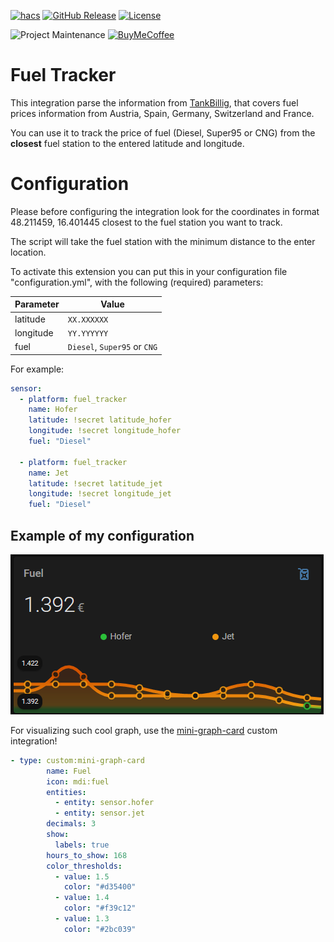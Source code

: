 [![hacs][hacsbadge]][hacs]
[![GitHub Release][releases-shield]][releases]
[![License][license-shield]](LICENSE)

![Project Maintenance][maintenance-shield]
[![BuyMeCoffee][buymecoffeebadge]][buymecoffee]

# Fuel Tracker

This integration parse the information from [TankBillig](https://tankbillig.in), that covers fuel prices information from Austria, Spain, Germany, Switzerland and France.

You can use it to track the price of fuel (Diesel, Super95 or CNG) from the **closest** fuel station to the entered latitude and longitude.


# Configuration

Please before configuring the integration look for the coordinates in format 48.211459, 16.401445 closest to the fuel station you want to track.

The script will take the fuel station with the minimum distance to the enter location. 

To activate this extension you can put this in your configuration file "configuration.yml", with the following (required) parameters:

Parameter | Value
-- | --
latitude | `XX.XXXXXX`
longitude | `YY.YYYYYY`
fuel | `Diesel`, `Super95` or `CNG` 

For example:

```yaml
sensor:
  - platform: fuel_tracker
    name: Hofer
    latitude: !secret latitude_hofer
    longitude: !secret longitude_hofer
    fuel: "Diesel"

  - platform: fuel_tracker
    name: Jet
    latitude: !secret latitude_jet
    longitude: !secret longitude_jet
    fuel: "Diesel"
```

## Example of my configuration

![Example](/images/example.PNG)

For visualizing such cool graph, use the [mini-graph-card](https://github.com/kalkih/mini-graph-card) custom integration!

```yaml
- type: custom:mini-graph-card
        name: Fuel
        icon: mdi:fuel
        entities:
          - entity: sensor.hofer
          - entity: sensor.jet
        decimals: 3
        show:
          labels: true
        hours_to_show: 168
        color_thresholds:
          - value: 1.5
            color: "#d35400"
          - value: 1.4
            color: "#f39c12"
          - value: 1.3
            color: "#2bc039"

```




[hacs]: https://github.com/custom-components/hacs
[hacsbadge]: https://img.shields.io/badge/HACS-Custom-orange.svg?style=for-the-badge

[releases-shield]: https://img.shields.io/github/release/SpaceDIY/Fuel_Tracker.svg?style=for-the-badge
[releases]: https://github.com/SpaceDIY/Fuel_Tracker/releases

[license-shield]: https://img.shields.io/github/license/SpaceDIY/Fuel_Tracker.svg?style=for-the-badge


[maintenance-shield]: https://img.shields.io/badge/maintainer-J.%20G.%20Aguado-blue.svg?style=for-the-badge

[buymecoffee]: https://www.buymeacoffee.com/J.G.Aguado
[buymecoffeebadge]: https://img.shields.io/badge/buy%20me%20a%20coffee-support-yellow.svg?style=for-the-badge


